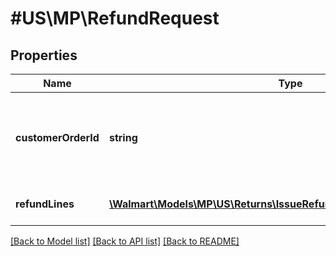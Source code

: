 # #US\MP\RefundRequest

## Properties

Name | Type | Description | Notes
------------ | ------------- | ------------- | -------------
**customerOrderId** | **string** | A unique ID associated with the sales order for specified customer |
**refundLines** | [**\Walmart\Models\MP\US\Returns\IssueRefundRequestRefundLinesInner[]**](IssueRefundRequestRefundLinesInner.md) | Array of refund lines. |


[[Back to Model list]](../) [[Back to API list]](../../Api/US/MP) [[Back to README]](../../README.md)
